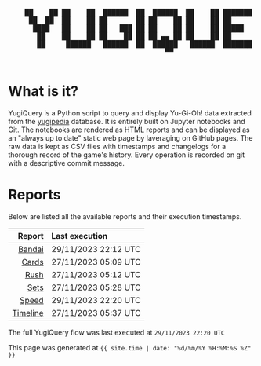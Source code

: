 <div align='center'>
    <pre>
    <br>
    ██    ██ ██    ██  ██████  ██  ██████  ██    ██ ███████ ██████  ██    ██ 
     ██  ██  ██    ██ ██       ██ ██    ██ ██    ██ ██      ██   ██  ██  ██  
      ████   ██    ██ ██   ███ ██ ██    ██ ██    ██ █████   ██████    ████   
       ██    ██    ██ ██    ██ ██ ██ ▄▄ ██ ██    ██ ██      ██   ██    ██    
       ██     ██████   ██████  ██  ██████   ██████  ███████ ██   ██    ██    
                                      ▀▀                                     
    </pre>
</div>

# What is it?

YugiQuery is a Python script to query and display Yu-Gi-Oh! data extracted from the [yugipedia](http://yugipedia.com) database. It is entirely built on Jupyter notebooks and Git. The notebooks are rendered as HTML reports and can be displayed as an "always up to date" static web page by laveraging on GitHub pages. The raw data is kept as CSV files with timestamps and changelogs for a thorough record of the game's history. Every operation is recorded on git with a descriptive commit message. 

# Reports

Below are listed all the available reports and their execution timestamps. 

|                    Report | Last execution       |
| -------------------------:|:-------------------- |
| [Bandai](Bandai.html) | 29/11/2023 22:12 UTC |
| [Cards](Cards.html) | 27/11/2023 05:09 UTC |
| [Rush](Rush.html) | 27/11/2023 05:12 UTC |
| [Sets](Sets.html) | 27/11/2023 05:28 UTC |
| [Speed](Speed.html) | 29/11/2023 22:20 UTC |
| [Timeline](Timeline.html) | 27/11/2023 05:37 UTC |


The full YugiQuery flow was last executed at `29/11/2023 22:20 UTC`

This page was generated at `{{ site.time | date: "%d/%m/%Y %H:%M:%S %Z" }}`
